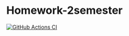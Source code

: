# Homework-2semester
[![GitHub Actions CI](https://github.com/Ivan-Pokhabov/Homework-2semester/actions/workflows/ci.yml/badge.svg)](https://github.com/Ivan-Pokhabov/Homework-2semester/actions/workflows/ci.yml)
